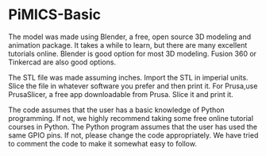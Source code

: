 # PiMICS-Basic
The model was made using Blender, a free, open source 3D modeling and animation package.  It takes a while to learn, but there are many excellent tutorials online.  Blender is good option for most 3D modeling. Fusion 360 or Tinkercad are also good options.   

The STL file was made assuming inches.  Import the STL in imperial units. Slice the file in whatever software you prefer and then print it.  For Prusa,use PrusaSlicer, a free app downloadable from Prusa.  Slice it and print it.  

The code assumes that the user has a basic knowledge of Python programming.  If not, we highly recommend taking some free online tutorial courses in Python.  The Python program assumes that the user has used the same GPIO pins.  If not, please change the code appropriately.  We have tried to comment the code to make it somewhat easy to follow.   
